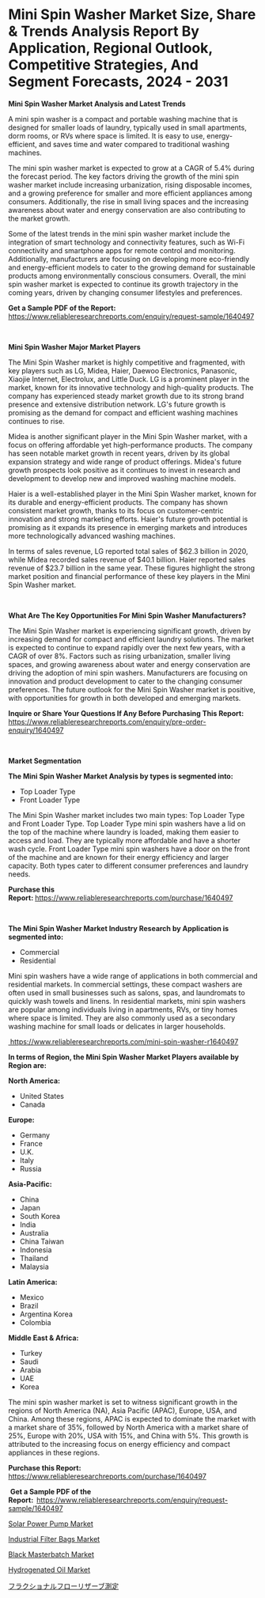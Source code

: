<p><h1>Mini Spin Washer Market Size, Share & Trends Analysis Report By Application, Regional Outlook, Competitive Strategies, And Segment Forecasts, 2024 - 2031</h1></p><p><strong>Mini Spin Washer Market Analysis and Latest Trends</strong></p>
<p><p>A mini spin washer is a compact and portable washing machine that is designed for smaller loads of laundry, typically used in small apartments, dorm rooms, or RVs where space is limited. It is easy to use, energy-efficient, and saves time and water compared to traditional washing machines.</p><p>The mini spin washer market is expected to grow at a CAGR of 5.4% during the forecast period. The key factors driving the growth of the mini spin washer market include increasing urbanization, rising disposable incomes, and a growing preference for smaller and more efficient appliances among consumers. Additionally, the rise in small living spaces and the increasing awareness about water and energy conservation are also contributing to the market growth.</p><p>Some of the latest trends in the mini spin washer market include the integration of smart technology and connectivity features, such as Wi-Fi connectivity and smartphone apps for remote control and monitoring. Additionally, manufacturers are focusing on developing more eco-friendly and energy-efficient models to cater to the growing demand for sustainable products among environmentally conscious consumers. Overall, the mini spin washer market is expected to continue its growth trajectory in the coming years, driven by changing consumer lifestyles and preferences.</p></p>
<p><strong>Get a Sample PDF of the Report:&nbsp;</strong> <a href="https://www.reliableresearchreports.com/enquiry/request-sample/1640497">https://www.reliableresearchreports.com/enquiry/request-sample/1640497</a></p>
<p>&nbsp;</p>
<p><strong>Mini Spin Washer Major Market Players</strong></p>
<p><p>The Mini Spin Washer market is highly competitive and fragmented, with key players such as LG, Midea, Haier, Daewoo Electronics, Panasonic, Xiaojie Internet, Electrolux, and Little Duck. LG is a prominent player in the market, known for its innovative technology and high-quality products. The company has experienced steady market growth due to its strong brand presence and extensive distribution network. LG's future growth is promising as the demand for compact and efficient washing machines continues to rise.</p><p>Midea is another significant player in the Mini Spin Washer market, with a focus on offering affordable yet high-performance products. The company has seen notable market growth in recent years, driven by its global expansion strategy and wide range of product offerings. Midea's future growth prospects look positive as it continues to invest in research and development to develop new and improved washing machine models.</p><p>Haier is a well-established player in the Mini Spin Washer market, known for its durable and energy-efficient products. The company has shown consistent market growth, thanks to its focus on customer-centric innovation and strong marketing efforts. Haier's future growth potential is promising as it expands its presence in emerging markets and introduces more technologically advanced washing machines.</p><p>In terms of sales revenue, LG reported total sales of $62.3 billion in 2020, while Midea recorded sales revenue of $40.1 billion. Haier reported sales revenue of $23.7 billion in the same year. These figures highlight the strong market position and financial performance of these key players in the Mini Spin Washer market.</p></p>
<p>&nbsp;</p>
<p><strong>What Are The Key Opportunities For Mini Spin Washer Manufacturers?</strong></p>
<p><p>The Mini Spin Washer market is experiencing significant growth, driven by increasing demand for compact and efficient laundry solutions. The market is expected to continue to expand rapidly over the next few years, with a CAGR of over 8%. Factors such as rising urbanization, smaller living spaces, and growing awareness about water and energy conservation are driving the adoption of mini spin washers. Manufacturers are focusing on innovation and product development to cater to the changing consumer preferences. The future outlook for the Mini Spin Washer market is positive, with opportunities for growth in both developed and emerging markets.</p></p>
<p><strong>Inquire or Share Your Questions If Any Before Purchasing This Report:</strong> <a href="https://www.reliableresearchreports.com/enquiry/pre-order-enquiry/1640497">https://www.reliableresearchreports.com/enquiry/pre-order-enquiry/1640497</a></p>
<p>&nbsp;</p>
<p><strong>Market Segmentation</strong></p>
<p><strong>The Mini Spin Washer Market Analysis by types is segmented into:</strong></p>
<p><ul><li>Top Loader Type</li><li>Front Loader Type</li></ul></p>
<p><p>The Mini Spin Washer market includes two main types: Top Loader Type and Front Loader Type. Top Loader Type mini spin washers have a lid on the top of the machine where laundry is loaded, making them easier to access and load. They are typically more affordable and have a shorter wash cycle. Front Loader Type mini spin washers have a door on the front of the machine and are known for their energy efficiency and larger capacity. Both types cater to different consumer preferences and laundry needs.</p></p>
<p><strong>Purchase this Report:&nbsp;</strong><a href="https://www.reliableresearchreports.com/purchase/1640497">https://www.reliableresearchreports.com/purchase/1640497</a></p>
<p>&nbsp;</p>
<p><strong>The Mini Spin Washer Market Industry Research by Application is segmented into:</strong></p>
<p><ul><li>Commercial</li><li>Residential</li></ul></p>
<p><p>Mini spin washers have a wide range of applications in both commercial and residential markets. In commercial settings, these compact washers are often used in small businesses such as salons, spas, and laundromats to quickly wash towels and linens. In residential markets, mini spin washers are popular among individuals living in apartments, RVs, or tiny homes where space is limited. They are also commonly used as a secondary washing machine for small loads or delicates in larger households.</p></p>
<p><a href="https://www.reliableresearchreports.com/mini-spin-washer-r1640497">&nbsp;https://www.reliableresearchreports.com/mini-spin-washer-r1640497</a></p>
<p><strong>In terms of Region, the Mini Spin Washer Market Players available by Region are:</strong></p>
<p>
    <p> <strong> North America: </strong>
        <ul>
            <li>United States</li>
            <li>Canada</li>
        </ul>
        </p> 
    <p> <strong> Europe: </strong>
        <ul>
            <li>Germany</li>
            <li>France</li>
            <li>U.K.</li>
            <li>Italy</li>
            <li>Russia</li>
        </ul>
        </p> 
    <p> <strong> Asia-Pacific: </strong>
        <ul>
            <li>China</li>
            <li>Japan</li>
            <li>South Korea</li>
            <li>India</li>
            <li>Australia</li>
            <li>China Taiwan</li>
            <li>Indonesia</li>
            <li>Thailand</li>
            <li>Malaysia</li>
        </ul>
        </p> 
    <p> <strong> Latin America: </strong>
        <ul>
            <li>Mexico</li>
            <li>Brazil</li>
            <li>Argentina Korea</li>
            <li>Colombia</li>
        </ul>
        </p> 
    <p> <strong> Middle East & Africa: </strong>
        <ul>
            <li>Turkey</li>
            <li>Saudi</li>
            <li>Arabia</li>
            <li>UAE</li>
            <li>Korea</li>
        </ul>
    </p>
    </p>
<p><p>The mini spin washer market is set to witness significant growth in the regions of North America (NA), Asia Pacific (APAC), Europe, USA, and China. Among these regions, APAC is expected to dominate the market with a market share of 35%, followed by North America with a market share of 25%, Europe with 20%, USA with 15%, and China with 5%. This growth is attributed to the increasing focus on energy efficiency and compact appliances in these regions.</p></p>
<p><strong>Purchase this Report: </strong><a href="https://www.reliableresearchreports.com/purchase/1640497">https://www.reliableresearchreports.com/purchase/1640497</a></p>
<p>&nbsp;<strong>Get a Sample PDF of the Report:&nbsp;&nbsp;</strong><a href="https://www.reliableresearchreports.com/enquiry/request-sample/1640497">https://www.reliableresearchreports.com/enquiry/request-sample/1640497</a></p>
<p><strong></strong></p>
<p><p><a href="https://github.com/mabutironaldo/Market-Research-Report-List-4/blob/main/solar-power-pump-market.md">Solar Power Pump Market</a></p><p><a href="https://issuu.com/reportprime-2/docs/industrial-filter-bags-market-size-2030.pptx">Industrial Filter Bags Market</a></p><p><a href="https://www.linkedin.com/pulse/black-masterbatch-market-provides-comprehensive-analysis-azoae?trackingId=G6HRE2zeDQckZLmtzqQsSg%3D%3D">Black Masterbatch Market</a></p><p><a href="https://issuu.com/reportprime-2/docs/hydrogenated-oil-market-size-2030.pptx">Hydrogenated Oil Market</a></p><p><a href="https://github.com/dadanedu33/Market-Research-Report-List-1/blob/main/956456327808.md">フラクショナルフローリザーブ測定</a></p></p>